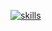 [![skills](https://skillicons.dev/icons?i=c,cs,cpp,lua,html,css,js,php,mysql,visualstudio,python,dotnet)](#)
